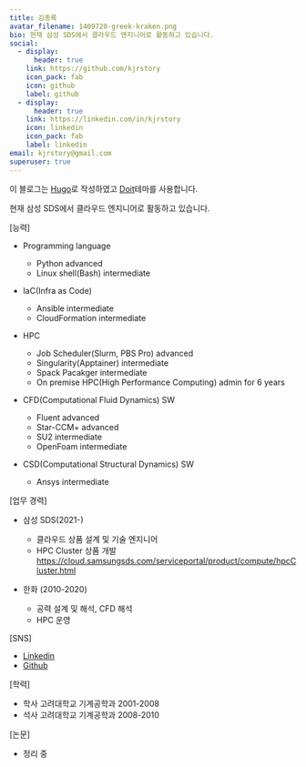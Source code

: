 ```yaml
---
title: 김종록
avatar_filename: 1409720-greek-kraken.png
bio: 현재 삼성 SDS에서 클라우드 엔지니어로 활동하고 있습니다.
social:
  - display:
      header: true
    link: https://github.com/kjrstory
    icon_pack: fab
    icon: github
    label: github
  - display:
      header: true
    link: https://linkedin.com/in/kjrstory
    icon: linkedin
    icon_pack: fab
    label: linkedin
email: kjrstory@gmail.com
superuser: true
---
```

이 블로그는 [Hugo](https://gohugo.io/)로 작성하였고 [Doit](https://hugodoit.pages.dev/)테마를 사용합니다.

현재 삼성 SDS에서 클라우드 엔지니어로 활동하고 있습니다.

\[능력]

* Programming language

  * Python advanced
  * Linux shell(Bash) intermediate
* IaC(Infra as Code)

  * Ansible intermediate
  * CloudFormation intermediate
* HPC

  * Job Scheduler(Slurm, PBS Pro) advanced
  * Singularity(Apptainer) intermediate
  * Spack Pacakger intermediate
  * On premise HPC(High Performance Computing) admin for 6 years
* CFD(Computational Fluid Dynamics) SW

  * Fluent advanced
  * Star-CCM+ advanced
  * SU2 intermediate
  * OpenFoam intermediate
* CSD(Computational Structural Dynamics) SW

  * Ansys intermediate

\[업무 경력]

* 삼성 SDS(2021-)

  * 클라우드 상품 설계 및 기술 엔지니어
  * HPC Cluster 상품 개발 \
    <https://cloud.samsungsds.com/serviceportal/product/compute/hpcCluster.html>
* 한화 (2010-2020)

  * 공력 설계 및 해석, CFD 해석
  * HPC 운영

\[SNS]

* [Linkedin](https://www.linkedin.com/in/kjrstory/)
* [Github](https://github.com/kjrstory)

\[학력]

* 학사 고려대학교 기계공학과 2001-2008
* 석사 고려대학교 기계공학과 2008-2010

\[논문]

* 정리 중

<!--EndFragment-->